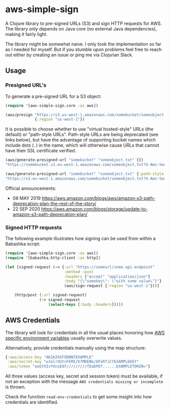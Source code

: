 # aws-simple-sign

A Clojure library to pre-signed URLs (S3) and sign HTTP requests for AWS.
The library only depends on Java core (no external Java dependencies),
making it fairly light.

The library might be somewhat naive.
I only took the implementation so far as I needed for myself.
But if you stumble upon problems
feel free to reach out either by creating an issue
or ping me via Clojurian Slack.


## Usage

### Presigned URL's

To generate a pre-signed URL for a S3 object:

```clojure
(require '[aws-simple-sign.core :as aws])

(aws/presign "https://s3.us-west-1.amazonaws.com/somebucket/someobject.txt"
             {:region "us-west-1"})
```

It is possible to choose whether to use "virtual hosted-style" URLs (the default) or "path-style URLs".
Path-style URLs are being deprecated (see links below),
but have the advantage of supporting bucket names which include dots (`.`) in the name,
which will otherwise cause URLs that cannot have their SSL certificate verified.

```clojure
(aws/generate-presigned-url "somebucket" "someobject.txt" {})
"https://somebucket.s3.eu-west-1.amazonaws.com/someobject.txt?X-Amz-Security-Token=FwoG..."

(aws/generate-presigned-url "somebucket" "someobject.txt" {:path-style true})
"https://s3.eu-west-1.amazonaws.com/somebucket/someobject.txt?X-Amz-Security-Token=FwoG..."
```

Official announcements:
- 08 MAY 2019 https://aws.amazon.com/blogs/aws/amazon-s3-path-deprecation-plan-the-rest-of-the-story/
- 22 SEP 2020 https://aws.amazon.com/blogs/storage/update-to-amazon-s3-path-deprecation-plan/


### Signed HTTP requests

The following example illustrates how signing can be used from within a Babashka script:

```clojure
(require '[aws-simple-sign.core :as aws])
(require '[babashka.http-client :as http])

(let [signed-request (-> {:url "https://someurl/some-api-endpoint"
                          :method :post
                          :headers {"accept" "application/json"}
                          :body "{\"somekey\": \"with some value\"}"}
                          (aws/sign-request {:region "us-west-1"}))]

    (http/post (:url signed-request)
               (-> signed-request
                   (select-keys [:body :headers]))))
```


## AWS Credentials

The library will look for credentials in all the usual places
honoring how [AWS specific environment variables][1] usually overwrite values.

Alternatively, provide credentials manually using the map structure:

```clojure
{:aws/access-key "AKIAIOSFODNN7EXAMPLE"
 :aws/secret-key "wJalrXUtnFEMI/K7MDENG/bPxRfiCYEXAMPLEKEY"
 :aws/token "aoGYXIvYXnzEOf/////////fEaDPDf......EXAMPLETOKEN="}
```

All three values (access key, secret and session token) must be available,
if not an exception with the message `AWS credentials missing or incomplete` is thrown.

Check the function `read-env-credentials` to get some insight into
how credentials are identified.

[1]: https://docs.aws.amazon.com/cli/latest/userguide/cli-configure-envvars.html
